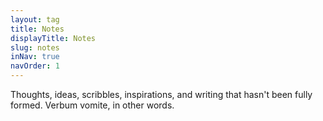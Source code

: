```yaml
---
layout: tag
title: Notes
displayTitle: Notes
slug: notes
inNav: true
navOrder: 1
---
```


Thoughts, ideas, scribbles, inspirations, and writing that hasn't been fully 
formed. Verbum vomite, in other words.
